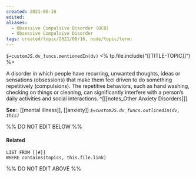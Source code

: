 ```yaml
---
created: 2021-06-16
edited: 
aliases:
  - Obsessive Compulsive Disorder (OCD)
  - Obsessive Compulsive Disorder 
tags: created/topic/2021/06/16, node/topic/term:
---
```

`$=customJS.dv_funcs.mentionedIn(dv)`
<% tp.file.include("[[TITLE-TOPIC]]") %>


A disorder in which people have recurring, unwanted thoughts, ideas or sensations (obsessions) that make them feel driven to do something repetitively (compulsions). The repetitive behaviors, such as hand washing, checking on things or cleaning, can significantly interfere with a person’s daily activities and social interactions.
^[[[notes_Other Anxiety Disorders]]]

**See**:: [[mental illness]], [[anxiety]]
*`$=customJS.dv_funcs.outlinedIn(dv, this)`*

%% DO NOT EDIT BELOW %%
#### Related 
```dataview
LIST FROM [[#]]
WHERE contains(topics, this.file.link)
```
%% DO NOT EDIT ABOVE %%
